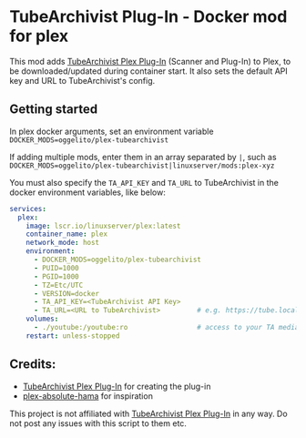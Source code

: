 # TubeArchivist Plug-In - Docker mod for plex

This mod adds [TubeArchivist Plex Plug-In](https://github.com/tubearchivist/tubearchivist-plex) (Scanner and Plug-In) to Plex, to be downloaded/updated during container start. It also sets the default API key and URL to TubeArchivist's config.


## Getting started

In plex docker arguments, set an environment variable `DOCKER_MODS=oggelito/plex-tubearchivist`

If adding multiple mods, enter them in an array separated by `|`, such as `DOCKER_MODS=oggelito/plex-tubearchivist|linuxserver/mods:plex-xyz`

You must also specify the ```TA_API_KEY``` and ```TA_URL``` to TubeArchivist in the docker environment variables, like below:

```yaml
services:
  plex:
    image: lscr.io/linuxserver/plex:latest
    container_name: plex
    network_mode: host
    environment:
      - DOCKER_MODS=oggelito/plex-tubearchivist
      - PUID=1000
      - PGID=1000
      - TZ=Etc/UTC
      - VERSION=docker
      - TA_API_KEY=<TubeArchivist API Key>
      - TA_URL=<URL to TubeArchivist>         # e.g. https://tube.local
    volumes:
      - ./youtube:/youtube:ro                 # access to your TA media folder
    restart: unless-stopped
```

## Credits:

 - [TubeArchivist Plex Plug-In](https://github.com/tubearchivist/tubearchivist-plex) for creating the plug-in
 - [plex-absolute-hama](https://github.com/linuxserver/docker-mods/tree/plex-absolute-hama) for inspiration

This project is not affiliated with [TubeArchivist Plex Plug-In](https://github.com/tubearchivist/tubearchivist-plex) in any way. Do not post any issues with this script to them etc.
